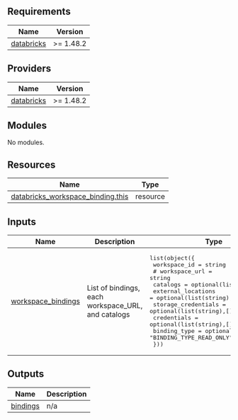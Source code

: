 <!-- BEGIN_TF_DOCS -->
## Requirements

| Name | Version |
|------|---------|
| <a name="requirement_databricks"></a> [databricks](#requirement\_databricks) | >= 1.48.2 |

## Providers

| Name | Version |
|------|---------|
| <a name="provider_databricks"></a> [databricks](#provider\_databricks) | >= 1.48.2 |

## Modules

No modules.

## Resources

| Name | Type |
|------|------|
| [databricks_workspace_binding.this](https://registry.terraform.io/providers/databricks/databricks/latest/docs/resources/workspace_binding) | resource |

## Inputs

| Name | Description | Type | Default | Required |
|------|-------------|------|---------|:--------:|
| <a name="input_workspace_bindings"></a> [workspace\_bindings](#input\_workspace\_bindings) | List of bindings, each workspace\_URL, and catalogs | <pre>list(object({<br/>    workspace_id = string<br/>    # workspace_url = string<br/>    catalogs      = optional(list(string),[])<br/>    external_locations = optional(list(string),[])<br/>    storage_credentials = optional(list(string),[])<br/>    credentials = optional(list(string),[])<br/>    binding_type = optional(string, "BINDING_TYPE_READ_ONLY")<br/>  }))</pre> | n/a | yes |

## Outputs

| Name | Description |
|------|-------------|
| <a name="output_bindings"></a> [bindings](#output\_bindings) | n/a |
<!-- END_TF_DOCS -->